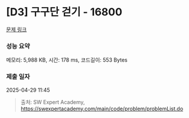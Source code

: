# [D3] 구구단 걷기 - 16800 

[문제 링크](https://swexpertacademy.com/main/code/problem/problemDetail.do?contestProbId=AYaf9W8afyMDFAQ9) 

### 성능 요약

메모리: 5,988 KB, 시간: 178 ms, 코드길이: 553 Bytes

### 제출 일자

2025-04-29 11:45



> 출처: SW Expert Academy, https://swexpertacademy.com/main/code/problem/problemList.do